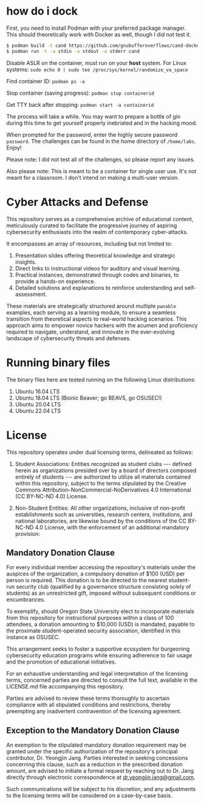 # how do i dock

First, you need to install Podman with your preferred package manager. This should theoretically work with Docker as well, though I did not test it.

```bash
$ podman build -t cand https://github.com/gnubufferoverflows/cand-docker.git
$ podman run -t -a stdin -a stdout -a stderr cand
```

Disable ASLR on the container, must run on your **host** system. For Linux systems: `sudo echo 0 | sudo tee /proc/sys/kernel/randomize_va_space`

Find container ID: `podman ps -a`

Stop container (saving progress): `podman stop containerid`

Get TTY back after stopping: `podman start -a containerid`

The process will take a while. You may want to prepare a bottle of gin during this time to get yourself properly inebriated and in the hacking mood.

When prompted for the password, enter the highly secure password `password`. The challenges can be found in the home directory of `/home/labs`. Enjoy!

Please note: I did not test all of the challenges, so please report any issues.

Also please note: This is meant to be a container for single user use. It's not meant for a classroom. I don't intend on making a multi-user version.

# Cyber Attacks and Defense

This repository serves as a comprehensive archive of educational content,
meticulously curated to facilitate the progressive journey of
aspiring cybersecurity enthusiasts into the realm of
contemporary cyber-attacks.

It encompasses an array of resources, including but not limited to:

1. Presentation slides offering theoretical knowledge and strategic insights.
2. Direct links to instructional videos for auditory and visual learning.
3. Practical instances, demonstrated through codes and binaries, to provide a hands-on experience.
4. Detailed solutions and explanations to reinforce understanding and self-assessment.

These materials are strategically structured around multiple `pwnable` examples,
each serving as a learning module, to ensure a seamless transition from
theoretical aspects to real-world hacking scenarios.
This approach aims to empower novice hackers with the acumen and
proficiency required to navigate, understand, and innovate in
the ever-evolving landscape of cybersecurity threats and defenses.

# Running binary files

The binary files here are tested running on the following Linux distributions:

1. Ubuntu 16.04 LTS
2. Ubuntu 18.04 LTS (Bionic Beaver; go BEAVS, go OSUSEC!)
3. Ubuntu 20.04 LTS
4. Ubuntu 22.04 LTS

# License
This repository operates under dual licensing terms, delineated as follows:

1. Student Associations:
Entities recognized as student clubs --- defined herein as organizations
presided over by a board of directors composed entirely of students ---
are authorized to utilize all materials contained within this repository,
subject to the terms stipulated by
the Creative Commons Attribution-NonCommercial-NoDerivatives 4.0 International
(CC BY-NC-ND 4.0) License.

2. Non-Student Entities:
All other organizations, inclusive of non-profit establishments such as
universities, research centers, institutions, and national laboratories,
are likewise bound by the conditions of the CC BY-NC-ND 4.0 License,
with the enforcement of an additional mandatory provision:

## Mandatory Donation Clause

For every individual member accessing the repository's materials under
the auspices of the organization, a compulsory donation of $100 (USD)
per person is required. This donation is to be directed to
the nearest student-run security club
(qualified by a governance structure consisting solely of students)
as an unrestricted gift, imposed without subsequent conditions or encumbrances.

To exemplify, should Oregon State University elect to
incorporate materials from this repository for instructional purposes within
a class of 100 attendees, a donation amounting to $10,000 (USD) is mandated,
payable to the proximate student-operated security association,
identified in this instance as OSUSEC.

This arrangement seeks to foster a supportive ecosystem for
burgeoning cybersecurity education programs while ensuring adherence to
fair usage and the promotion of educational initiatives.

For an exhaustive understanding and legal interpretation of the licensing terms,
concerned parties are directed to consult the full text,
available in the LICENSE.md file accompanying this repository.

Parties are advised to review these terms thoroughly
to ascertain compliance with all stipulated conditions and restrictions,
thereby preempting any inadvertent contravention of the licensing agreement.


## Exception to the Mandatory Donation Clause

An exemption to the stipulated mandatory donation requirement
may be granted under the specific authorization of the repository's
principal contributor, Dr. Yeongjin Jang. Parties interested in seeking
concessions concerning this clause, such as a reduction in the prescribed
donation amount, are advised to initiate a formal request by reaching out to
Dr. Jang directly through electronic correspondence at
dr.yeongjin.jang@gmail.com.

Such communications will be subject to his discretion,
and any adjustments to the licensing terms will be considered on
a case-by-case basis.

